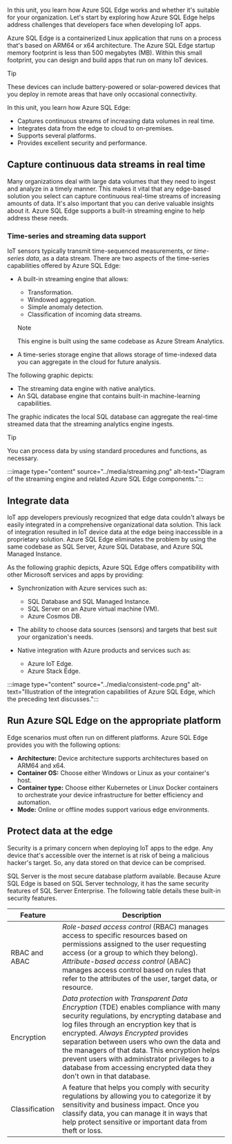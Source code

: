 In this unit, you learn how Azure SQL Edge works and whether it's suitable for your organization. Let's start by exploring how Azure SQL Edge helps address challenges that developers face when developing IoT apps.

Azure SQL Edge is a containerized Linux application that runs on a process that's based on ARM64 or x64 architecture. The Azure SQL Edge startup memory footprint is less than 500 megabytes (MB). Within this small footprint, you can design and build apps that run on many IoT devices.

> [!TIP]
> These devices can include battery-powered or solar-powered devices that you deploy in remote areas that have only occasional connectivity.

In this unit, you learn how Azure SQL Edge:

- Captures continuous streams of increasing data volumes in real time.
- Integrates data from the edge to cloud to on-premises.
- Supports several platforms.
- Provides excellent security and performance.

## Capture continuous data streams in real time  

Many organizations deal with large data volumes that they need to ingest and analyze in a timely manner. This makes it vital that any edge-based solution you select can capture continuous real-time streams of increasing amounts of data. It's also important that you can derive valuable insights about it. Azure SQL Edge supports a built-in streaming engine to help address these needs.

### Time-series and streaming data support

IoT sensors typically transmit time-sequenced measurements, or *time-series data*, as a data stream. There are two aspects of the time-series capabilities offered by Azure SQL Edge:

- A built-in streaming engine that allows:

  - Transformation.
  - Windowed aggregation.
  - Simple anomaly detection.
  - Classification of incoming data streams.

  > [!NOTE]
  > This engine is built using the same codebase as Azure Stream Analytics.

- A time-series storage engine that allows storage of time-indexed data you can aggregate in the cloud for future analysis.

The following graphic depicts:

- The streaming data engine with native analytics.
- An SQL database engine that contains built-in machine-learning capabilities.

The graphic indicates the local SQL database can aggregate the real-time streamed data that the streaming analytics engine ingests.

> [!TIP]
> You can process data by using standard procedures and functions, as necessary.

:::image type="content" source="../media/streaming.png" alt-text="Diagram of the streaming engine and related Azure SQL Edge components.":::

## Integrate data

IoT app developers previously recognized that edge data couldn't always be easily integrated in a comprehensive organizational data solution. This lack of integration resulted in IoT device data at the edge being inaccessible in a proprietary solution. Azure SQL Edge eliminates the problem by using the same codebase as SQL Server, Azure SQL Database, and Azure SQL Managed Instance.

As the following graphic depicts, Azure SQL Edge offers compatibility with other Microsoft services and apps by providing:

- Synchronization with Azure services such as:

  - SQL Database and SQL Managed Instance.
  - SQL Server on an Azure virtual machine (VM).
  - Azure Cosmos DB.

- The ability to choose data sources (sensors) and targets that best suit your organization's needs.
- Native integration with Azure products and services such as:

  - Azure IoT Edge.
  - Azure Stack Edge.

:::image type="content" source="../media/consistent-code.png" alt-text="Illustration of the integration capabilities of Azure SQL Edge, which the preceding text discusses.":::

## Run Azure SQL Edge on the appropriate platform

Edge scenarios must often run on different platforms. Azure SQL Edge provides you with the following options:

- **Architecture:** Device architecture supports architectures based on ARM64 and x64.
- **Container OS:** Choose either Windows or Linux as your container's host.
- **Container type:** Choose either Kubernetes or Linux Docker containers to orchestrate your device infrastructure for better efficiency and automation.
- **Mode:** Online or offline modes support various edge environments.

## Protect data at the edge

Security is a primary concern when deploying IoT apps to the edge. Any device that's accessible over the internet is at risk of being a malicious hacker's target. So, any data stored on that device can be comprised.

SQL Server is the most secure database platform available. Because Azure SQL Edge is based on SQL Server technology, it has the same security features of SQL Server Enterprise. The following table details these built-in security features.

| Feature | Description |
| --- | --- |
| RBAC and ABAC | *Role-based access control* (RBAC) manages access to specific resources based on permissions assigned to the user requesting access (or a group to which they belong). *Attribute-based access control* (ABAC) manages access control based on rules that refer to the attributes of the user, target data, or resource. |
| Encryption | *Data protection with Transparent Data Encryption* (TDE) enables compliance with many security regulations, by encrypting database and log files through an encryption key that is encrypted. *Always Encrypted* provides separation between users who own the data and the managers of that data. This encryption helps prevent users with administrator privileges to a database from accessing encrypted data they don't own in that database. |
| Classification | A feature that helps you comply with security regulations by allowing you to categorize it by sensitivity and business impact. Once you classify data, you can manage it in ways that help protect sensitive or important data from theft or loss. |
